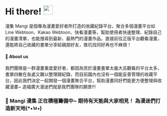 # Hi there! <img src="https://raw.githubusercontent.com/MartinHeinz/MartinHeinz/master/wave.gif" width="30" height="30">

漫集 Mangi 是個專為漫畫愛好者所打造的收藏紀錄平台，聚合多個漫畫平台如 Line Webtoon、Kakao Webtoon、快看漫畫等，幫助使用者快速整理、紀錄自己的漫畫清單，也能搜尋到最新、最熱門的漫畫作品，直接前往正版平台觀看漫畫，還能將自己收藏的書單分享給親朋好友，推坑找同好再也不麻煩！
<!--
**Mangi-comic/Mangi-comic** is a ✨ _special_ ✨ repository because its `README.md` (this file) appears on your GitHub profile.

Here are some ideas to get you started:

- 🔭 I’m currently working on ...
- 🌱 I’m currently learning ...
- 👯 I’m looking to collaborate on ...
- 🤔 I’m looking for help with ...
- 💬 Ask me about ...
- 📫 How to reach me: ...
- 😄 Pronouns: ...
- ⚡ Fun fact: ...
-->


#### :large_orange_diamond: About us
我們團隊是一群漫畫重度愛好者，都因為苦於漫畫書單太龐大且觀看的平台太多，書單四散在各處又難以整理跟紀錄，而目前國內也沒有一個能妥善管理的收藏平台，因此我們決定一起開發一個漫畫聚合平台，幫助漫畫同好們能更方便整理與收藏漫畫~ 造福廣大漫迷們就是我們團隊的願景!!!


### :loudspeaker: Mangi 漫集 正在積極籌備中~ 期待有天能與大家相見！ 為漫迷們打造新天地(*•̀ㅂ•́)


 

